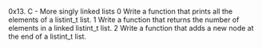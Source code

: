 0x13. C - More singly linked lists
0 Write a function that prints all the elements of a listint_t list.
1 Write a function that returns the number of elements in a linked listint_t list.
2 Write a function that adds a new node at the end of a listint_t list.
